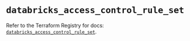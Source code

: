 # `databricks_access_control_rule_set`

Refer to the Terraform Registry for docs: [`databricks_access_control_rule_set`](https://registry.terraform.io/providers/databricks/databricks/1.81.0/docs/resources/access_control_rule_set).
